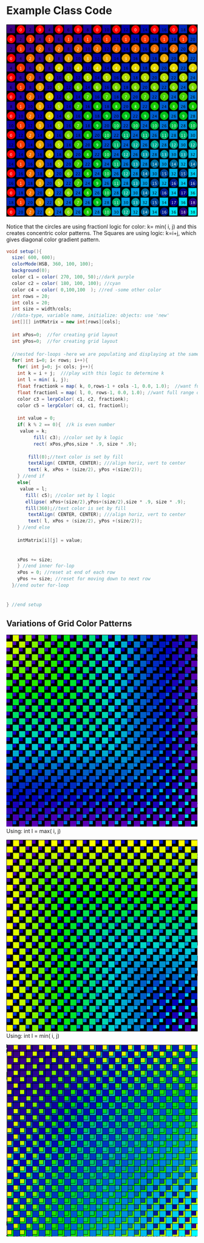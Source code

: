 # Example Class Code

![](../../.gitbook/assets/screen-shot-2019-03-11-at-1.25.26-pm.png)

Notice that the circles are using fractionl logic for color: k= min\( i, j\) and this creates concentric color patterns. The Squares are using logic: k=i+j, which gives diagonal color gradient pattern.

```java
void setup(){
  size( 600, 600);
  colorMode(HSB, 360, 100, 100);
  background(0);
  color c1 = color( 270, 100, 50);//dark purple
  color c2 = color( 180, 100, 100); //cyan
  color c4 = color( 0,100,100  ); //red -some other color
  int rows = 20;
  int cols = 20;
  int size = width/cols;
  //data-type, variable name, initialize: objects: use 'new'
  int[][] intMatrix = new int[rows][cols];

  int xPos=0;  //for creating grid layout
  int yPos=0;  //for creating grid layout

  //nested for-loops -here we are populating and displaying at the same time
  for( int i=0; i< rows; i++){
    for( int j=0; j< cols; j++){
    int k = i + j;  ///play with this logic to determine k
    int l = min( i, j);
    float fractionk = map( k, 0,rows-1 + cols -1, 0.0, 1.0);  //want full range for lerpColor
    float fractionl = map( l, 0, rows-1, 0.0, 1.0); //want full range of colors
    color c3 = lerpColor( c1, c2, fractionk);
    color c5 = lerpColor( c4, c1, fractionl);

    int value = 0;
    if( k % 2 == 0){  //k is even number
     value = k;
          fill( c3); //color set by k logic
          rect( xPos,yPos,size * .9, size * .9);

        fill(0);//text color is set by fill
        textAlign( CENTER, CENTER); ///align horiz, vert to center
        text( k, xPos + (size/2), yPos +(size/2));
    } //end if
    else{
     value = l;
       fill( c5); //color set by l logic
       ellipse( xPos+(size/2),yPos+(size/2),size * .9, size * .9);
       fill(360);//text color is set by fill
        textAlign( CENTER, CENTER); ///align horiz, vert to center
        text( l, xPos + (size/2), yPos +(size/2));
    } //end else

    intMatrix[i][j] = value;


    xPos += size;
    } //end inner for-lop 
    xPos = 0; //reset at end of each row
    yPos += size; //reset for moving down to next row
  }//end outer for-loop


} //end setup
```

## Variations of Grid Color Patterns

![](../../.gitbook/assets/screen-shot-2019-03-11-at-11.46.18-am.png) Using: int l = max\( i, j\)

![](../../.gitbook/assets/screen-shot-2019-03-11-at-11.49.47-am.png) Using: int l = min\( i, j\)

![](../../.gitbook/assets/screen-shot-2019-03-11-at-1.24.17-pm.png)

